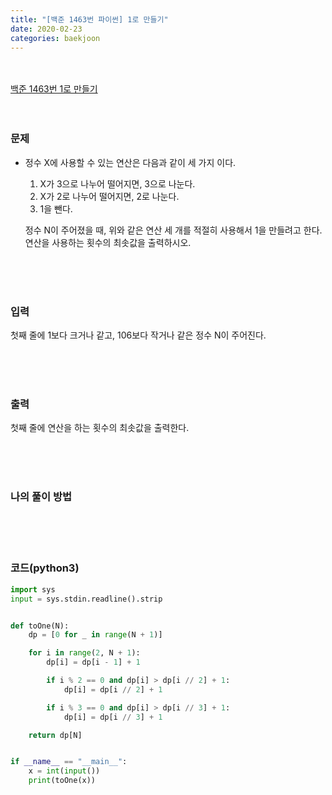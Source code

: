 ```yaml
---
title: "[백준 1463번 파이썬] 1로 만들기"
date: 2020-02-23
categories: baekjoon
---
```


<br><br>
[백준 1463번 1로 만들기](https://www.acmicpc.net/problem/1463)
<br><br><br>

### 문제<br>

- 정수 X에 사용할 수 있는 연산은 다음과 같이 세 가지 이다.

  1. X가 3으로 나누어 떨어지면, 3으로 나눈다.
  2. X가 2로 나누어 떨어지면, 2로 나눈다.
  3. 1을 뺀다.

  정수 N이 주어졌을 때, 위와 같은 연산 세 개를 적절히 사용해서 1을 만들려고 한다. 연산을 사용하는 횟수의 최솟값을 출력하시오.

<br><br><br>

### 입력<br>

첫째 줄에 1보다 크거나 같고, 106보다 작거나 같은 정수 N이 주어진다.


<br><br><br>

### 출력<br>

첫째 줄에 연산을 하는 횟수의 최솟값을 출력한다.

<br><br><br>

### 나의 풀이 방법<br>



<br><br><br>


### 코드(python3)
```python
import sys
input = sys.stdin.readline().strip


def toOne(N):
    dp = [0 for _ in range(N + 1)]

    for i in range(2, N + 1):
        dp[i] = dp[i - 1] + 1

        if i % 2 == 0 and dp[i] > dp[i // 2] + 1:
            dp[i] = dp[i // 2] + 1

        if i % 3 == 0 and dp[i] > dp[i // 3] + 1:
            dp[i] = dp[i // 3] + 1

    return dp[N]


if __name__ == "__main__":
    x = int(input())
    print(toOne(x))
```
